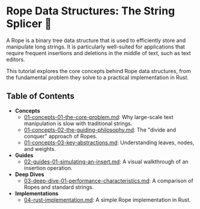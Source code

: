 # Rope Data Structures: The String Splicer 🧵

A Rope is a binary tree data structure that is used to efficiently store and manipulate long strings. It is particularly well-suited for applications that require frequent insertions and deletions in the middle of text, such as text editors.

This tutorial explores the core concepts behind Rope data structures, from the fundamental problem they solve to a practical implementation in Rust.

## Table of Contents

*   **Concepts**
    *   [01-concepts-01-the-core-problem.md](./01-concepts-01-the-core-problem.md): Why large-scale text manipulation is slow with traditional strings.
    *   [01-concepts-02-the-guiding-philosophy.md](./01-concepts-02-the-guiding-philosophy.md): The "divide and conquer" approach of Ropes.
    *   [01-concepts-03-key-abstractions.md](./01-concepts-03-key-abstractions.md): Understanding leaves, nodes, and weights.
*   **Guides**
    *   [02-guides-01-simulating-an-insert.md](./02-guides-01-simulating-an-insert.md): A visual walkthrough of an insertion operation.
*   **Deep Dives**
    *   [03-deep-dive-01-performance-characteristics.md](./03-deep-dive-01-performance-characteristics.md): A comparison of Ropes and standard strings.
*   **Implementations**
    *   [04-rust-implementation.md](./04-rust-implementation.md): A simple Rope implementation in Rust.
